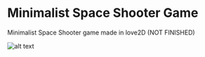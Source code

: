 # Minimalist Space Shooter Game
Minimalist Space Shooter game made in love2D (NOT FINISHED)

![alt text](https://i.imgur.com/icKFK9h.gif)




